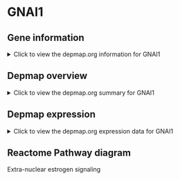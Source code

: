 <h1>GNAI1</h1>

<h2>Gene information</h2>
<details>
  <summary>Click to view the depmap.org information for GNAI1</summary>
  <iframe src="https://depmap.org/portal/gene/GNAI1?tab=about" style="border:none;width:100%;height:800px"></iframe>
</details>

<h2>Depmap overview</h2>
<details>
  <summary>Click to view the depmap.org summary for GNAI1</summary>
  <iframe src="https://depmap.org/portal/gene/GNAI1?tab=overview" style="border:none;width:100%;height:800px"></iframe>
</details>

<h2>Depmap expression</h2>
<details>
  <summary>Click to view the depmap.org expression data for GNAI1</summary>
  <iframe src="https://depmap.org/portal/gene/GNAI1?tab=characterization" style="border:none;width:100%;height:800px"></iframe>
</details>



<h2>Reactome Pathway diagram</h2>
Extra-nuclear estrogen signaling
<div id="diagramHolder"></div>

<script>
    //Creating the Reactome Diagram widget
    //Take into account a proxy needs to be set up in your server side pointing to www.reactome.org
    function onReactomeDiagramReady(){  //This function is automatically called when the widget code is ready to be used
        var diagram = Reactome.Diagram.create({
            "placeHolder" : "diagramHolder",
            "width" : 900,
            "height" : 500
        });

        //Initialising it to the "Hemostasis" pathway
        diagram.loadDiagram("R-HSA-9009391");

        //Adding different listeners

        diagram.onDiagramLoaded(function (loaded) {
            console.info("Loaded ", loaded);
            diagram.flagItems("BAD");
	    diagram.flagItems("Q92934");
            if (loaded == "R-HSA-9009391") diagram.selectItem("R-HSA-9009391");
        });

     }
</script>



